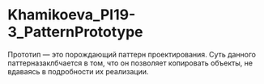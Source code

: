 # Khamikoeva_PI19-3_PatternPrototype
Прототип — это порождающий паттерн проектирования. Суть данного паттерназаклбчается в том, что он позволяет копировать объекты, не вдаваясь в подробности их реализации.
